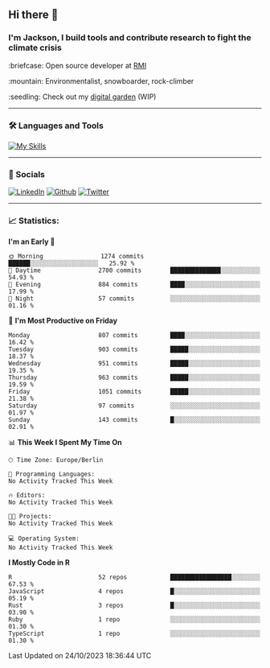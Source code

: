 ## Hi there :wave:
### I'm Jackson, I build tools and contribute research to fight the climate crisis
<p> :briefcase: Open source developer at <a href="https://rmi.org/" alt="RMI">RMI</a></p>
<p> :mountain: Environmentalist, snowboarder, rock-climber</p>
<p> :seedling: Check out my <a href="https://jdhoffa.github.io/" alt="digital garden">digital garden</a> (WIP) </p>

---

### :hammer_and_wrench: Languages and Tools

[![My Skills](https://skillicons.dev/icons?i=r,python,rust,js,html,css,postgresql,neovim,azure,docker,git&perline=6&theme=dark)](https://skillicons.dev)

---

### :iphone: Socials

[![LinkedIn](https://skillicons.dev/icons?i=linkedin&theme=dark)](https://www.linkedin.com/in/jackson-hoffart/) 
[![Github](https://skillicons.dev/icons?i=github&theme=dark)](https://github.com/jdhoffa) 
[![Twitter](https://skillicons.dev/icons?i=twitter&theme=dark)](https://twitter.com/jdhoffart) 

---

### :chart_with_upwards_trend: Statistics:

 
<!--START_SECTION:waka-->
**I'm an Early 🐤** 

```text
🌞 Morning                1274 commits        ██████░░░░░░░░░░░░░░░░░░░   25.92 % 
🌆 Daytime                2700 commits        ██████████████░░░░░░░░░░░   54.93 % 
🌃 Evening                884 commits         ████░░░░░░░░░░░░░░░░░░░░░   17.99 % 
🌙 Night                  57 commits          ░░░░░░░░░░░░░░░░░░░░░░░░░   01.16 % 
```
📅 **I'm Most Productive on Friday** 

```text
Monday                   807 commits         ████░░░░░░░░░░░░░░░░░░░░░   16.42 % 
Tuesday                  903 commits         █████░░░░░░░░░░░░░░░░░░░░   18.37 % 
Wednesday                951 commits         █████░░░░░░░░░░░░░░░░░░░░   19.35 % 
Thursday                 963 commits         █████░░░░░░░░░░░░░░░░░░░░   19.59 % 
Friday                   1051 commits        █████░░░░░░░░░░░░░░░░░░░░   21.38 % 
Saturday                 97 commits          ░░░░░░░░░░░░░░░░░░░░░░░░░   01.97 % 
Sunday                   143 commits         █░░░░░░░░░░░░░░░░░░░░░░░░   02.91 % 
```


📊 **This Week I Spent My Time On** 

```text
🕑︎ Time Zone: Europe/Berlin

💬 Programming Languages: 
No Activity Tracked This Week

🔥 Editors: 
No Activity Tracked This Week

🐱‍💻 Projects: 
No Activity Tracked This Week

💻 Operating System: 
No Activity Tracked This Week
```

**I Mostly Code in R** 

```text
R                        52 repos            █████████████████░░░░░░░░   67.53 % 
JavaScript               4 repos             █░░░░░░░░░░░░░░░░░░░░░░░░   05.19 % 
Rust                     3 repos             █░░░░░░░░░░░░░░░░░░░░░░░░   03.90 % 
Ruby                     1 repo              ░░░░░░░░░░░░░░░░░░░░░░░░░   01.30 % 
TypeScript               1 repo              ░░░░░░░░░░░░░░░░░░░░░░░░░   01.30 % 
```




 Last Updated on 24/10/2023 18:36:44 UTC
<!--END_SECTION:waka-->

